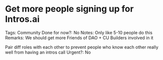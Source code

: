 # Get more people signing up for Intros.ai

Tags: Community
Done for now?: No
Notes: Only like 5-10 people do this
Remarks: We should get more Friends of DAO + CU Builders involved in it

Pair diff roles with each other to prevent people who know each other really well from having an intros call
Urgent?: No